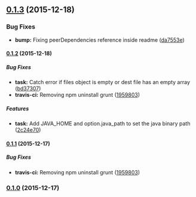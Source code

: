 <a name="0.1.3"></a>
## [0.1.3](https://github.com/ShrimpDev/grunt-google-closure-tools-compiler/compare/v0.1.2...v0.1.3) (2015-12-18)


### Bug Fixes

* **bump:** Fixing peerDependencies reference inside readme ([da7553e](https://github.com/ShrimpDev/grunt-google-closure-tools-compiler/commit/da7553e))



<a name="0.1.2"></a>
#### [0.1.2](https://github.com/ShrimpDev/grunt-google-closure-tools-compiler/compare/v0.1.1...v0.1.2) (2015-12-18)


##### Bug Fixes

* **task:** Catch error if files object is empty or dest file has an empty array ([bd37307](https://github.com/ShrimpDev/grunt-google-closure-tools-compiler/commit/bd37307))
* **travis-ci:** Removing npm uninstall grunt ([1959803](https://github.com/ShrimpDev/grunt-google-closure-tools-compiler/commit/1959803))

##### Features

* **task:** Add JAVA_HOME and option.java_path to set the java binary path ([2c24e70](https://github.com/ShrimpDev/grunt-google-closure-tools-compiler/commit/2c24e70))



<a name="0.1.1"></a>
#### [0.1.1](https://github.com/ShrimpDev/grunt-google-closure-tools-compiler/compare/v0.1.0...v0.1.1) (2015-12-17)


##### Bug Fixes

* **travis-ci:** Removing npm uninstall grunt ([1959803](https://github.com/ShrimpDev/grunt-google-closure-tools-compiler/commit/1959803))



<a name="0.1.0"></a>
### [0.1.0](https://github.com/ShrimpDev/grunt-google-closure-tools-compiler/compare/v0.1.0...v0.1.0) (2015-12-17)



